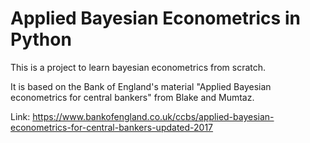 # Applied Bayesian Econometrics in Python

This is a project to learn bayesian econometrics from scratch.

It is based on the Bank of England's material "Applied Bayesian econometrics for central bankers" from Blake and Mumtaz.

Link: https://www.bankofengland.co.uk/ccbs/applied-bayesian-econometrics-for-central-bankers-updated-2017
